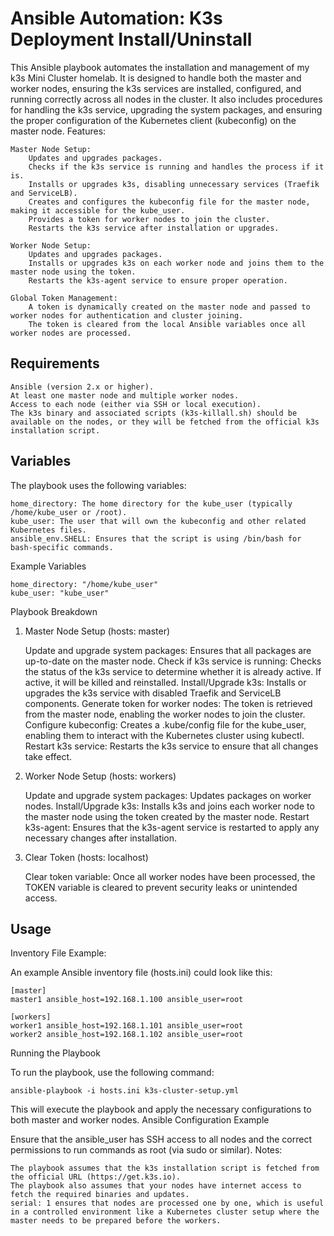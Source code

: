 # Ansible Automation: K3s Deployment Install/Uninstall

This Ansible playbook automates the installation and management of my k3s Mini Cluster homelab. It is designed to handle both the master and worker nodes, ensuring the k3s services are installed, configured, and running correctly across all nodes in the cluster. It also includes procedures for handling the k3s service, upgrading the system packages, and ensuring the proper configuration of the Kubernetes client (kubeconfig) on the master node.
Features:

    Master Node Setup:
        Updates and upgrades packages.
        Checks if the k3s service is running and handles the process if it is.
        Installs or upgrades k3s, disabling unnecessary services (Traefik and ServiceLB).
        Creates and configures the kubeconfig file for the master node, making it accessible for the kube_user.
        Provides a token for worker nodes to join the cluster.
        Restarts the k3s service after installation or upgrades.

    Worker Node Setup:
        Updates and upgrades packages.
        Installs or upgrades k3s on each worker node and joins them to the master node using the token.
        Restarts the k3s-agent service to ensure proper operation.

    Global Token Management:
        A token is dynamically created on the master node and passed to worker nodes for authentication and cluster joining.
        The token is cleared from the local Ansible variables once all worker nodes are processed.

## Requirements

    Ansible (version 2.x or higher).
    At least one master node and multiple worker nodes.
    Access to each node (either via SSH or local execution).
    The k3s binary and associated scripts (k3s-killall.sh) should be available on the nodes, or they will be fetched from the official k3s installation script.

## Variables

The playbook uses the following variables:

    home_directory: The home directory for the kube_user (typically /home/kube_user or /root).
    kube_user: The user that will own the kubeconfig and other related Kubernetes files.
    ansible_env.SHELL: Ensures that the script is using /bin/bash for bash-specific commands.

Example Variables

    home_directory: "/home/kube_user"
    kube_user: "kube_user"

Playbook Breakdown
1. Master Node Setup (hosts: master)

    Update and upgrade system packages: Ensures that all packages are up-to-date on the master node.
    Check if k3s service is running: Checks the status of the k3s service to determine whether it is already active. If active, it will be killed and reinstalled.
    Install/Upgrade k3s: Installs or upgrades the k3s service with disabled Traefik and ServiceLB components.
    Generate token for worker nodes: The token is retrieved from the master node, enabling the worker nodes to join the cluster.
    Configure kubeconfig: Creates a .kube/config file for the kube_user, enabling them to interact with the Kubernetes cluster using kubectl.
    Restart k3s service: Restarts the k3s service to ensure that all changes take effect.

2. Worker Node Setup (hosts: workers)

    Update and upgrade system packages: Updates packages on worker nodes.
    Install/Upgrade k3s: Installs k3s and joins each worker node to the master node using the token created by the master node.
    Restart k3s-agent: Ensures that the k3s-agent service is restarted to apply any necessary changes after installation.

3. Clear Token (hosts: localhost)

    Clear token variable: Once all worker nodes have been processed, the TOKEN variable is cleared to prevent security leaks or unintended access.

## Usage

Inventory File Example:

An example Ansible inventory file (hosts.ini) could look like this:

    [master]
    master1 ansible_host=192.168.1.100 ansible_user=root

    [workers]
    worker1 ansible_host=192.168.1.101 ansible_user=root
    worker2 ansible_host=192.168.1.102 ansible_user=root

Running the Playbook

To run the playbook, use the following command:

    ansible-playbook -i hosts.ini k3s-cluster-setup.yml

This will execute the playbook and apply the necessary configurations to both master and worker nodes.
Ansible Configuration Example

Ensure that the ansible_user has SSH access to all nodes and the correct permissions to run commands as root (via sudo or similar).
Notes:

    The playbook assumes that the k3s installation script is fetched from the official URL (https://get.k3s.io).
    The playbook also assumes that your nodes have internet access to fetch the required binaries and updates.
    serial: 1 ensures that nodes are processed one by one, which is useful in a controlled environment like a Kubernetes cluster setup where the master needs to be prepared before the workers.
